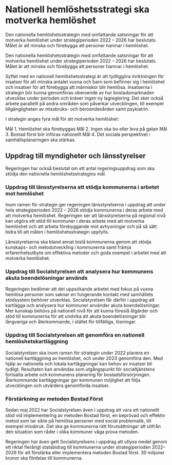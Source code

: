# Nationell hemlöshetsstrategi ska motverka hemlöshet

Den nationella hemlöshetsstrategin med omfattande satsningar för att motverka hemlöshet under strategiperioden 2022 – 2026 har beslutats. Målet är att minska och förebygga att personer hamnar i hemlöshet.

Den nationella hemlöshetsstrategin med omfattande satsningar för att motverka hemlöshet under strategiperioden 2022 – 2026 har beslutats. Målet är att minska och förebygga att personer hamnar i hemlöshet.

Syftet med en nationell hemlöshetsstrategi är att tydliggöra inriktningen för insatser för att minska antalet vuxna och barn som befinner sig i hemlöshet och insatser för att förebygga att människor blir hemlösa. Insatserna i strategin bör kunna genomföras oberoende av hur bostadsmarknaden utvecklas under perioden och kräver ingen ny lagreglering. Det sker också arbete parallellt på andra områden som påverkar utvecklingen, till exempel tillgängligheten av missbruks- och beroendevården samt psykiatrin.

I strategin anges fyra mål för att motverka hemlöshet:

Mål 1. Hemlöshet ska förebyggas
Mål 2. Ingen ska bo eller leva på gatan
Mål 3. Bostad först bör införas nationellt
Mål 4. Det sociala perspektivet i samhällsplaneringen ska stärkas.

## Uppdrag till myndigheter och länsstyrelser

Regeringen har också beslutat om ett antal regeringsuppdrag som ska stödja den nationella hemlöshetsstrategins mål.

### Uppdrag till länsstyrelserna att stödja kommunerna i arbetet mot hemlöshet

Inom ramen för strategin ger regeringen länsstyrelserna i uppdrag att under hela strategiperioden 2022 – 2026 stödja kommunerna i deras arbete med att motverka hemlöshet. Regeringen ser att länsstyrelserna på regional nivå kan utgöra ett stöd till kommuner i deras arbete med att motverka hemlöshet och att arbeta förebyggande mot avhysningar och på så sätt bidra till att målen i hemlöshetsstrategin uppfylls.

Länsstyrelserna ska bland annat bistå kommunerna genom att stödja kunskaps- och metodutveckling i kommunerna samt främja erfarenhetsutbyte om effektiva metoder och goda exempel i arbetet med att motverka hemlöshet.

### Uppdrag till Socialstyrelsen att analysera hur kommunens akuta boendelösningar används

Regeringen bedömer att det uppsökande arbetet med fokus på vuxna hemlösa personer som saknar en fungerande kontakt med samhällets stödsystem behöver utvecklas. Socialstyrelsen får därför i uppdrag att kartlägga och analysera hur kommuner använder akuta boendelösningar. Mer kunskap behövs på nationell nivå för att kunna föreslå åtgärder och stöd till kommunerna för att undvika att akuta boendelösningar blir långvariga och återkommande, i stället för tillfälliga, lösningar.

### Uppdrag till Socialstyrelsen att genomföra en nationell hemlöshetskartläggning

Socialstyrelsen ska inom ramen för strategin under 2022 planera en nationell kartläggning av hemlöshet, och under 2023 genomföra den. Med hjälp av nationella och lokala kartläggningar kan behov av insatser bli tydligt. Resultaten kan användas som utgångspunkt för socialtjänstens fortsatta arbete och kommunens planering för bostadsförsörjningen. Återkommande kartläggningar ger kommunen möjlighet att följa utvecklingen och utvärdera genomförda insatser.

### Förstärkning av metoden Bostad Först

Sedan maj 2022 har Socialstyrelsen även i uppdrag att vara ett nationellt stöd vid implementering av metoden Bostad först, en beprövad och effektiv metod som tar sikte på hemlösa personer med social problematik, till exempel missbruk. Det ska ge kommunerna rätt förutsättningar att utifrån den situation som råder i olika kommuner våga prova metoden.

Regeringen har även gett Socialstyrelsens i uppdrag att utlysa medel genom ett riktat flerårigt statsbidrag till kommunerna under strategiperioden 2022–2026 för att förstärka eller implementera metoden Bostad först. 30 miljoner kronor ska fördelas till kommunerna.
